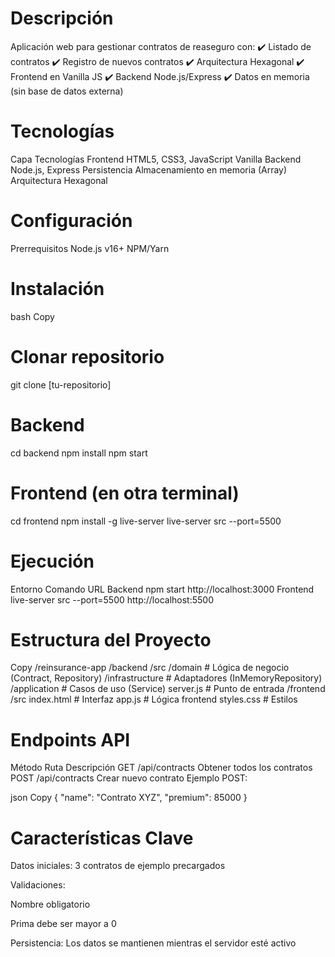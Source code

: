 # Descripción
Aplicación web para gestionar contratos de reaseguro con:
✔️ Listado de contratos
✔️ Registro de nuevos contratos
✔️ Arquitectura Hexagonal
✔️ Frontend en Vanilla JS
✔️ Backend Node.js/Express
✔️ Datos en memoria (sin base de datos externa)

# Tecnologías
Capa	Tecnologías
Frontend	HTML5, CSS3, JavaScript Vanilla
Backend	Node.js, Express
Persistencia	Almacenamiento en memoria (Array)
Arquitectura	Hexagonal

# Configuración
Prerrequisitos
Node.js v16+
NPM/Yarn

# Instalación
bash
Copy

# Clonar repositorio
git clone [tu-repositorio]

# Backend
cd backend
npm install
npm start

# Frontend (en otra terminal)
cd frontend
npm install -g live-server
live-server src --port=5500

# Ejecución
Entorno	Comando	URL
Backend	npm start	http://localhost:3000
Frontend	live-server src --port=5500	http://localhost:5500

# Estructura del Proyecto
Copy
/reinsurance-app
  /backend
    /src
      /domain          # Lógica de negocio (Contract, Repository)
      /infrastructure # Adaptadores (InMemoryRepository)
      /application    # Casos de uso (Service)
      server.js       # Punto de entrada
  /frontend
    /src
      index.html      # Interfaz
      app.js         # Lógica frontend
      styles.css     # Estilos

# Endpoints API
Método	Ruta	Descripción
GET	/api/contracts	Obtener todos los contratos
POST	/api/contracts	Crear nuevo contrato
Ejemplo POST:

json
Copy
{
  "name": "Contrato XYZ",
  "premium": 85000
}

# Características Clave
Datos iniciales: 3 contratos de ejemplo precargados

Validaciones:

Nombre obligatorio

Prima debe ser mayor a 0

Persistencia: Los datos se mantienen mientras el servidor esté activo